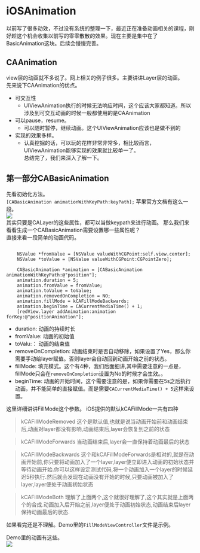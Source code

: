 # iOSAnimation  
以前写了很多动效，不过没有系统的整理一下，最近正在准备动画相关的课程，刚好趁这个机会收集以前写的零零散散的效果。现在主要是集中在了BasicAnimation这块。后续会慢慢完善。
## CAAnimation  

view层的动画就不多说了。网上相关的例子很多。主要讲讲Layer层的动画。  
先来说下CAAnimation的优点。  

* 可交互性  
	* UIViewAnimation执行的时候无法响应时间，这个应该大家都知道。所以涉及到可交互动画的时候一般都使用的是CAAnimation 
* 可以pause，resume。  
	* 可以随时暂停，继续动画。这个UIViewAnimation应该也是做不到的  
* 实现的效果多样。  
	* 认真挖掘的话，可以玩的花样非常非常多，相比较而言，UIViewAnimation能够实现的效果就比较单一了。  
总结完了，我们来深入了解一下。  

## 第一部分CABasicAnimation  
先看初始化方法。  
`[CABasicAnimation animationWithKeyPath:keyPath];`
苹果官方文档有这么一段。  
![](http://7xi4jm.com1.z0.glb.clouddn.com/%E5%B1%8F%E5%B9%95%E5%BF%AB%E7%85%A7%202016-04-10%20%E4%B8%8B%E5%8D%888.58.32.png)  
其实只要是CALayer的这些属性，都可以当做keypath来进行动画。 
那么我们来看看生成一个CABasicAnimation需要设置哪一些属性呢？    
直接来看一段简单的动画代码。  

```

	NSValue *fromValue = [NSValue valueWithCGPoint:self.view.center];
  	NSValue *toValue = [NSValue valueWithCGPoint:CGPointZero];
    
    CABasicAnimation *animation = [CABasicAnimation animationWithKeyPath:@"position"];
    animation.duration = 5;
    animation.fromValue = fromValue;
    animation.toValue = toValue;
    animation.removedOnCompletion = NO;
    animation.fillMode = kCAFillModeBackwards;
    animation.beginTime = CACurrentMediaTime() + 1;
    [redView.layer addAnimation:animation forKey:@"positionAnimation"];  
```  
* duration: 动画的持续时长  
* fromValue: 动画的初始值  
* toValu:： 动画的结束值  
* removeOnCompletion: 动画结束时是否自动移除，如果设置了Yes，那么你需要手动给layer赋值。否则layer会自动回到动画开始之前的状态。  
* fillMode: 填充模式。这个有4种，我们后面细讲,其中需要注意的一点是，fillMode只会在`removeOnCompletion`设置为No的时候才会生效。。  
* beginTime: 动画的开始时间，这个需要注意的是，如果你需要在5s之后执行动画，并不能简单的直接赋值。而是需要`CACurrentMediaTime() + 5`这样来设置。

这里详细讲讲FillMode这个参数。 
iOS提供的默认kCAFillMode一共有四种 
> kCAFillModeRemoved 这个是默认值,也就是说当动画开始前和动画结束后,动画对layer都没有影响,动画结束后,layer会恢复到之前的状态 

> kCAFillModeForwards 当动画结束后,layer会一直保持着动画最后的状态 

> kCAFillModeBackwards 这个和kCAFillModeForwards是相对的,就是在动画开始前,你只要将动画加入了一个layer,layer便立即进入动画的初始状态并等待动画开始.你可以这样设定测试代码,将一个动画加入一个layer的时候延迟5秒执行.然后就会发现在动画没有开始的时候,只要动画被加入了layer,layer便处于动画初始状态 

>kCAFillModeBoth 理解了上面两个,这个就很好理解了,这个其实就是上面两个的合成.动画加入后开始之前,layer便处于动画初始状态,动画结束后layer保持动画最后的状态.

如果看完还是不理解。Demo里的`FillModeViewController`文件是示例。  


Demo里的动画有这些。  
![](http://7xi4jm.com1.z0.glb.clouddn.com/animationCollection2.gif)


